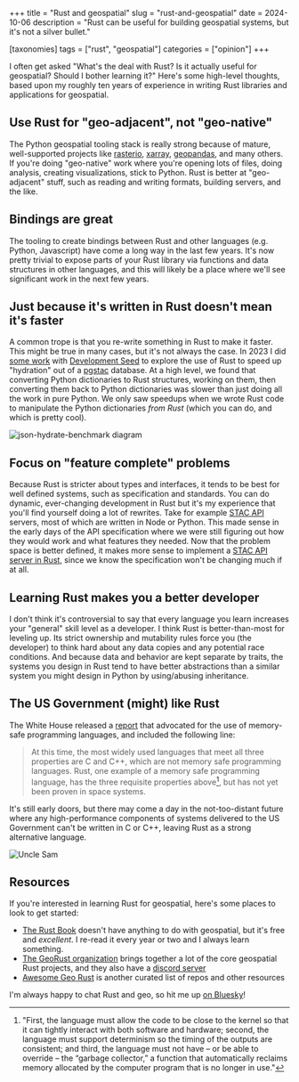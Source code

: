 +++
title = "Rust and geospatial"
slug = "rust-and-geospatial"
date = 2024-10-06
description = "Rust can be useful for building geospatial systems, but it's not a silver bullet."

[taxonomies]
tags = ["rust", "geospatial"]
categories = ["opinion"]
+++

I often get asked "What's the deal with Rust? Is it actually useful for geospatial? Should I bother learning it?"
Here's some high-level thoughts, based upon my roughly ten years of experience in writing Rust libraries and applications for geospatial.

## Use Rust for "geo-adjacent", not "geo-native"

The Python geospatial tooling stack is really strong because of mature, well-supported projects like [rasterio](https://rasterio.readthedocs.io), [xarray](https://docs.xarray.dev), [geopandas](https://geopandas.org), and many others.
If you're doing "geo-native" work where you're opening lots of files, doing analysis, creating visualizations, stick to Python.
Rust is better at "geo-adjacent" stuff, such as reading and writing formats, building servers, and the like.

## Bindings are great

The tooling to create bindings between Rust and other languages (e.g. Python, Javascript) have come a long way in the last few years.
It's now pretty trivial to expose parts of your Rust library via functions and data structures in other languages, and this will likely be a place where we'll see significant work in the next few years. 

## Just because it's written in Rust doesn't mean it's faster

A common trope is that you re-write something in Rust to make it faster.
This might be true in many cases, but it's not always the case.
In 2023 I did [some work](https://github.com/gadomski/json-hydrate-benchmark) with [Development Seed](https://developmentseed.org/) to explore the use of Rust to speed up "hydration" out of a [pgstac](https://github.com/stac-utils/pgstac) database.
At a high level, we found that converting Python dictionaries to Rust structures, working on them, then converting them back to Python dictionaries was slower than just doing all the work in pure Python.
We only saw speedups when we wrote Rust code to manipulate the Python dictionaries _from Rust_ (which you can do, and which is pretty cool).

![json-hydrate-benchmark diagram](/img/json-hydrate-benchmark.png)

## Focus on "feature complete" problems

Because Rust is stricter about types and interfaces, it tends to be best for well defined systems, such as specification and standards.
You can do dynamic, ever-changing development in Rust but it's my experience that you'll find yourself doing a lot of rewrites.
Take for example [STAC API](https://github.com/radiantearth/stac-api-spec) servers, most of which are written in Node or Python.
This made sense in the early days of the API specification where we were still figuring out how they would work and what features they needed.
Now that the problem space is better defined, it makes more sense to implement a [STAC API server in Rust](https://github.com/stac-utils/stac-rs/blob/main/server/README.md), since we know the specification won't be changing much if at all.

## Learning Rust makes you a better developer

I don't think it's controversial to say that every language you learn increases your "general" skill level as a developer.
I think Rust is better-than-most for leveling up.
Its strict ownership and mutability rules force you (the developer) to think hard about any data copies and any potential race conditions.
And because data and behavior are kept separate by traits, the systems you design in Rust tend to have better abstractions than a similar system you might design in Python by using/abusing inheritance.

## The US Government (might) like Rust

The White House released a [report](https://www.whitehouse.gov/wp-content/uploads/2024/02/Final-ONCD-Technical-Report.pdf) that advocated for the use of memory-safe programming languages, and included the following line:

> At this time, the most widely used languages that meet all three properties are C and
> C++, which are not memory safe programming languages. Rust, one example of a memory safe
> programming language, has the three requisite properties above[^1], but has not yet been proven in
> space systems.

It's still early doors, but there may come a day in the not-too-distant future where any high-performance components of systems delivered to the US Government can't be written in C or C++, leaving Rust as a strong alternative language.

![Uncle Sam](/img/uncle-sam.jpg)

## Resources

If you're interested in learning Rust for geospatial, here's some places to look to get started:

- [The Rust Book](https://doc.rust-lang.org/book/) doesn't have anything to do with geospatial, but it's free and _excellent_. I re-read it every year or two and I always learn something.
- [The GeoRust organization](https://georust.org/) brings together a lot of the core geospatial Rust projects, and they also have a [discord server](https://discord.com/channels/598002550221963289)
- [Awesome Geo Rust](https://github.com/pka/awesome-georust) is another curated list of repos and other resources

I'm always happy to chat Rust and geo, so hit me up [on Bluesky](https://bsky.app/profile/gadom.ski)!

[^1]: "First, the language must allow the code to be close to the kernel so that it can tightly interact with both software and hardware; second, the
language must support determinism so the timing of the outputs are consistent; and third, the
language must not have – or be able to override – the “garbage collector,” a function that
automatically reclaims memory allocated by the computer program that is no longer in use."